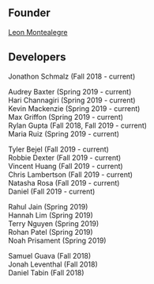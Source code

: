 ## Founder
[Leon Montealegre](http://www.leonmontealegre.com/)  

## Developers

Jonathon Schmalz (Fall 2018 - current)  

Audrey Baxter (Spring 2019 - current)  
Hari Channagiri (Spring 2019 - current)  
Kevin Mackenzie (Spring 2019 - current)  
Max Griffon (Spring 2019 - current)  
Rylan Gupta (Fall 2018, Fall 2019 - current)  
Maria Ruiz (Spring 2019 - current)  

Tyler Bejel (Fall 2019 - current)  
Robbie Dexter (Fall 2019 - current)  
Vincent Huang (Fall 2019 - current)  
Chris Lambertson (Fall 2019 - current)  
Natasha Rosa (Fall 2019 - current)  
Daniel (Fall 2019 - current)  

Rahul Jain (Spring 2019)  
Hannah Lim (Spring 2019)  
Terry Nguyen (Spring 2019)  
Rohan Patel (Spring 2019)  
Noah Prisament (Spring 2019)  

Samuel Guava (Fall 2018)  
Jonah Leventhal (Fall 2018)  
Daniel Tabin (Fall 2018)  
